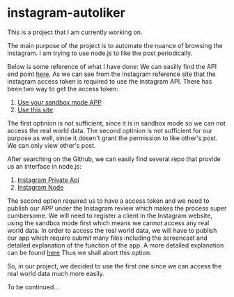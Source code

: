 # instagram-autoliker
This is a project that I am currently working on. 

The main purpose of the project is to automate the nuance of browsing the instagram. I am trying to use node.js to like the post periodically.

Below is some reference of what I have done:
We can easilly find the API end point [here](https://www.instagram.com/developer/endpoints/).
As we can see from the Instagram reference site that the instagram access token is required to use the instagram API. There has been two way to get the access token:

1. [Use your sandbox mode APP](http://jelled.com/instagram/access-token)
2. [Use this site](http://services.chrisriversdesign.com/instagram-token/)

The first optinion is not sufficient, since it is in sandbox mode so we can not access the real world data.
The second optinion is not sufficient for our purpose as well, since it dosen't grant the permission to like other's post. We can only view other's post.

After searching on the Github, we can easily find several repo that provide us an interface in node.js:
1. [Instagram Private Api](https://github.com/huttarichard/instagram-private-api)
2. [Instagram Node](https://github.com/totemstech/instagram-node)

The second option required us to have a access token and we need to publish our APP under the Instagram review which makes the process super cumbersome. We will need to register a client in the Instagram website, using the sandbox mode first which means we cannot access any real world data. In order to access the real world data, we will have to publish our app which require submit many files including the screencast and detailed explanation of the function of the app. A more detailed explanation can be found [here](https://www.instagram.com/developer/review/) Thus we shall abort this option.

So, in our project, we decided to use the first one since we can access the real world data much more easily.


To be continued...
